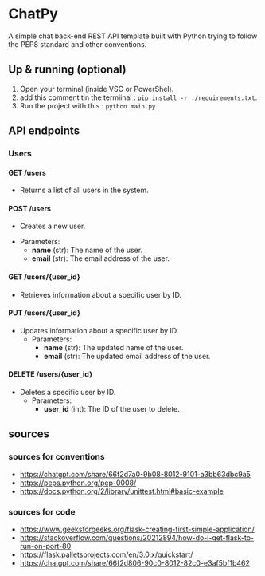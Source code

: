 # ChatPy
A simple chat back-end REST API template built with Python trying to follow the PEP8 standard and other conventions.

## Up & running (optional)
1. Open your terminal (inside VSC or PowerShel).
2. add this comment tin the termiinal : `pip install -r ./requirements.txt`.
3. Run the project with this : `python main.py`

## API endpoints

### Users
#### GET /users
- Returns a list of all users in the system.

#### POST /users
- Creates a new user.
* Parameters:
    + **name** (str): The name of the user.
    + **email** (str): The email address of the user.

#### GET /users/{user_id}
- Retrieves information about a specific user by ID.

#### PUT /users/{user_id}
- Updates information about a specific user by ID.
  * Parameters:
    + **name** (str): The updated name of the user.
    + **email** (str): The updated email address of the user.

#### DELETE /users/{user_id}
- Deletes a specific user by ID.
  * Parameters:
    + **user_id** (int): The ID of the user to delete.

## sources

### sources for conventions

- https://chatgpt.com/share/66f2d7a0-9b08-8012-9101-a3bb63dbc9a5
- https://peps.python.org/pep-0008/
- https://docs.python.org/2/library/unittest.html#basic-example

### sources for code

- https://www.geeksforgeeks.org/flask-creating-first-simple-application/
- https://stackoverflow.com/questions/20212894/how-do-i-get-flask-to-run-on-port-80
- https://flask.palletsprojects.com/en/3.0.x/quickstart/
- https://chatgpt.com/share/66f2d806-90c0-8012-82c0-e3af5bf1b462
